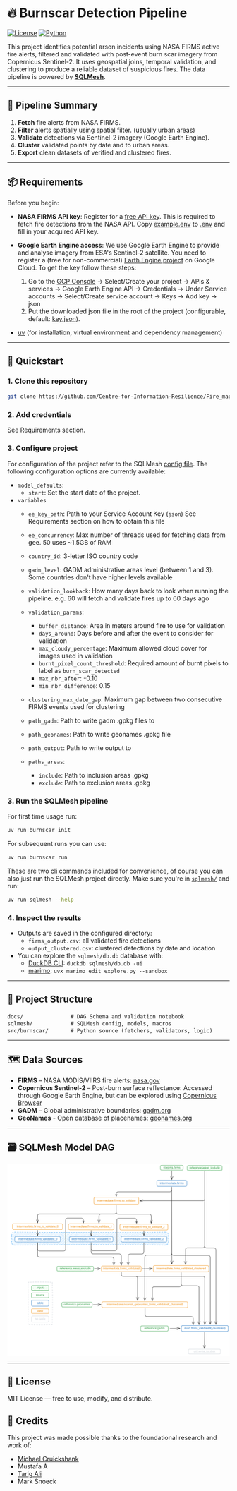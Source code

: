 # 🔥 Burnscar Detection Pipeline

[![License](https://img.shields.io/badge/license-MIT-blue.svg)](LICENSE)
[![Python](https://img.shields.io/badge/python-3.11+-blue.svg)](https://www.python.org/downloads/)

This project identifies potential arson incidents using NASA FIRMS active fire alerts, filtered and validated with post-event burn scar imagery from Copernicus Sentinel-2. It uses geospatial joins, temporal validation, and clustering to produce a reliable dataset of suspicious fires. The data pipeline is powered by **[SQLMesh](https://sqlmesh.com/)**.

---

## 🧠 Pipeline Summary

1. **Fetch** fire alerts from NASA FIRMS.
2. **Filter** alerts spatially using spatial filter. (usually urban areas)
3. **Validate** detections via Sentinel-2 imagery (Google Earth Engine).
4. **Cluster** validated points by date and to urban areas.
5. **Export** clean datasets of verified and clustered fires.

---

## 📦 Requirements

Before you begin:

- **NASA FIRMS API key**: Register for a [free API key](https://firms.modaps.eosdis.nasa.gov/api/map_key/). This is required to fetch fire detections from the NASA API. Copy [example.env](./example.env) to [.env](./.env) and fill in your acquired API key.
- **Google Earth Engine access**: We use Google Earth Engine to provide and analyse imagery from ESA's Sentinel-2 satellite. You need to register a (free for non-commercial) [Earth Engine project](https://developers.google.com/earth-engine/guides/access) on Google Cloud. To get the key follow these steps:
  1. Go to the [GCP Console](https://console.cloud.google.com) &rarr; Select/Create your project &rarr; APIs \& services &rarr; Google Earth Engine API &rarr; Credentials &rarr; Under Service accounts &rarr; Select/Create service account &rarr; Keys &rarr; Add key &rarr; json
  2. Put the downloaded json file in the root of the project (configurable, default: [key.json](./key.json)).



- [uv](https://github.com/astral-sh/uv) (for installation, virtual environment and dependency management)

---

## 🚀 Quickstart

### 1. Clone this repository

```bash
git clone https://github.com/Centre-for-Information-Resilience/Fire_mapping
````

### 2. Add credentials
See Requirements section.

### 3. Configure project
For configuration of the project refer to the SQLMesh [config file](./sqlmesh/config.yaml). The following configuration options are currently available:

- `model_defaults`:
  - `start`: Set the start date of the project.
- `variables`
    - `ee_key_path`: Path to your Service Account Key (`json`) See Requirements section on how to obtain this file
    - `ee_concurrency`: Max number of threads used for fetching data from gee. 50 uses ~1.5GB of RAM
    - `country_id`: 3-letter ISO country code
    - `gadm_level`: GADM administrative areas level (between 1 and 3). Some countries don't have higher levels available

    - `validation_lookback`: How many days back to look when running the pipeline. e.g. 60 will fetch and validate fires up to 60 days ago

    - `validation_params`:
        - `buffer_distance`: Area in meters around fire to use for validation
        - `days_around`: Days before and after the event to consider for validation
        - `max_cloudy_percentage`: Maximum allowed cloud cover for images used in validation
        - `burnt_pixel_count_threshold`: Required amount of burnt pixels to label as `burn_scar_detected`
        - `max_nbr_after`: -0.10
        - `min_nbr_difference`: 0.15

    - `clustering_max_date_gap`: Maximum gap between two consecutive FIRMS events used for clustering

    - `path_gadm`: Path to write gadm .gpkg files to
    - `path_geonames`: Path to write geonames .gpkg file
    - `path_output`: Path to write output to

    - `paths_areas`:
        - `include`: Path to inclusion areas .gpkg
        - `exclude`: Path to exclusion areas .gpkg 


### 3. Run the SQLMesh pipeline
For first time usage run:

```bash
uv run burnscar init
```
For subsequent runs you can use:
```bash
uv run burnscar run
```
These are two cli commands included for convenience, of course you can also just run the SQLMesh project directly. Make sure you're in [`sqlmesh/`](./sqlmesh/) and run:
```bash
uv run sqlmesh --help
```

### 4. Inspect the results

- Outputs are saved in the configured directory:
  - `firms_output.csv`: all validated fire detections
  - `output_clustered.csv`: clustered detections by date and location
- You can explore the `sqlmesh/db.db` database with:
  - [DuckDB CLI](https://duckdb.org/2025/03/12/duckdb-ui.html): `duckdb sqlmesh/db.db -ui`
  - [marimo](https://marimo.io): `uvx marimo edit explore.py --sandbox`

---

## 📂 Project Structure

```text
docs/               # DAG Schema and validation notebook
sqlmesh/            # SQLMesh config, models, macros
src/burnscar/       # Python source (fetchers, validators, logic)
```

---

## 🗺️ Data Sources

* **FIRMS** – NASA MODIS/VIIRS fire alerts: [nasa.gov](https://firms.modaps.eosdis.nasa.gov/map)
* **Copernicus Sentinel-2** – Post-burn surface reflectance: Accessed through Google Earth Engine, but can be explored using [Copernicus Browser](https://browser.dataspace.copernicus.eu)
* **GADM** – Global administrative boundaries: [gadm.org](https://gadm.org/)
* **GeoNames** - Open database of placenames: [geonames.org](https://www.geonames.org/)

---

## 🗃️ SQLMesh Model DAG
![SQLMesh Model DAG](./docs/dag.svg)

---

## 📜 License

MIT License — free to use, modify, and distribute.

## 🌟 Credits
This project was made possible thanks to the foundational research and work of:
- [Michael Cruickshank](https://github.com/MJCruickshank)
- Mustafa A
- [Tarig Ali](https://github.com/tariqabuobeida)
- Mark Snoeck